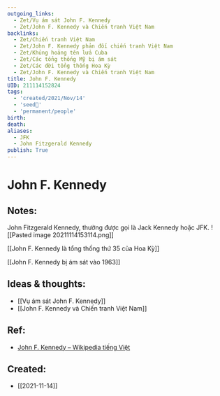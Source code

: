 ```yaml
---
outgoing_links:
  - Zet/Vụ ám sát John F. Kennedy
  - Zet/John F. Kennedy và Chiến tranh Việt Nam
backlinks:
  - Zet/Chiến tranh Việt Nam
  - Zet/John F. Kennedy phản đối chiến tranh Việt Nam
  - Zet/Khủng hoảng tên lửa Cuba
  - Zet/Các tổng thống Mỹ bị ám sát
  - Zet/Các đời tổng thống Hoa Kỳ
  - Zet/John F. Kennedy và Chiến tranh Việt Nam
title: John F. Kennedy
UID: 211114152824
tags:
  - 'created/2021/Nov/14'
  - 'seed🥜'
  - 'permanent/people'
birth: 
death: 
aliases:
  - JFK
  - John Fitzgerald Kennedy
publish: True
---
```

# John F. Kennedy

## Notes:
John Fitzgerald Kennedy, thường được gọi là Jack Kennedy hoặc JFK.
![[Pasted image 20211114153114.png]]

[[John F. Kennedy là tổng thống thứ 35 của Hoa Kỳ]]

[[John F. Kennedy bị ám sát vào 1963]]

## Ideas & thoughts:
- [[Vụ ám sát John F. Kennedy]]
- [[John F. Kennedy và Chiến tranh Việt Nam]]

## Ref:
- [John F. Kennedy – Wikipedia tiếng Việt](https://vi.wikipedia.org/wiki/John_F._Kennedy)
## Created:
- [[2021-11-14]]
